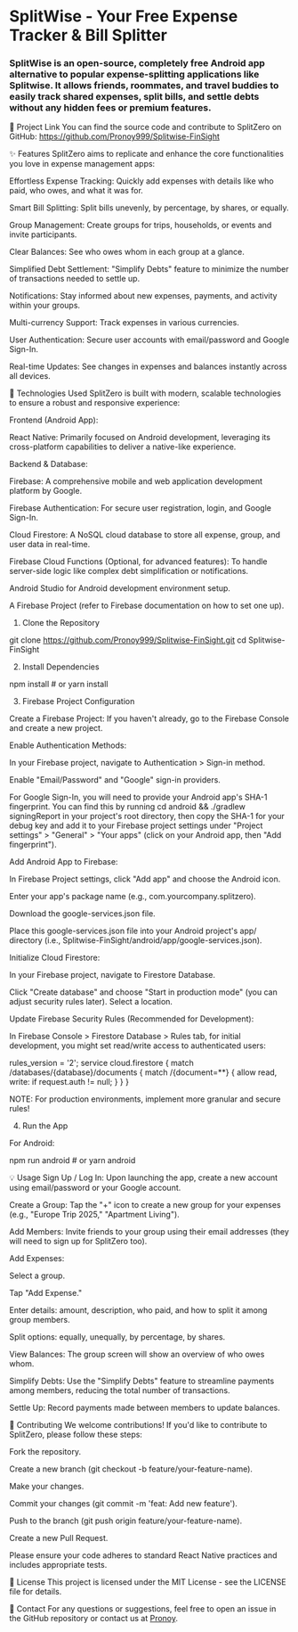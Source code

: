 # SplitWise - Your Free Expense Tracker & Bill Splitter

### SplitWise is an open-source, completely free Android app alternative to popular expense-splitting applications like Splitwise. It allows friends, roommates, and travel buddies to easily track shared expenses, split bills, and settle debts without any hidden fees or premium features.

🔗 Project Link
You can find the source code and contribute to SplitZero on GitHub:
https://github.com/Pronoy999/Splitwise-FinSight

✨ Features
SplitZero aims to replicate and enhance the core functionalities you love in expense management apps:

Effortless Expense Tracking: Quickly add expenses with details like who paid, who owes, and what it was for.

Smart Bill Splitting: Split bills unevenly, by percentage, by shares, or equally.

Group Management: Create groups for trips, households, or events and invite participants.

Clear Balances: See who owes whom in each group at a glance.

Simplified Debt Settlement: "Simplify Debts" feature to minimize the number of transactions needed to settle up.

Notifications: Stay informed about new expenses, payments, and activity within your groups.

Multi-currency Support: Track expenses in various currencies.

User Authentication: Secure user accounts with email/password and Google Sign-In.

Real-time Updates: See changes in expenses and balances instantly across all devices.

🚀 Technologies Used
SplitZero is built with modern, scalable technologies to ensure a robust and responsive experience:

Frontend (Android App):

React Native: Primarily focused on Android development, leveraging its cross-platform capabilities to deliver a native-like experience.

Backend & Database:

Firebase: A comprehensive mobile and web application development platform by Google.

Firebase Authentication: For secure user registration, login, and Google Sign-In.

Cloud Firestore: A NoSQL cloud database to store all expense, group, and user data in real-time.

Firebase Cloud Functions (Optional, for advanced features): To handle server-side logic like complex debt simplification or notifications.


Android Studio for Android development environment setup.

A Firebase Project (refer to Firebase documentation on how to set one up).

1. Clone the Repository

git clone https://github.com/Pronoy999/Splitwise-FinSight.git
cd Splitwise-FinSight

2. Install Dependencies

npm install # or yarn install

3. Firebase Project Configuration

Create a Firebase Project: If you haven't already, go to the Firebase Console and create a new project.

Enable Authentication Methods:

In your Firebase project, navigate to Authentication > Sign-in method.

Enable "Email/Password" and "Google" sign-in providers.

For Google Sign-In, you will need to provide your Android app's SHA-1 fingerprint. You can find this by running cd android && ./gradlew signingReport in your project's root directory, then copy the SHA-1 for your debug key and add it to your Firebase project settings under "Project settings" > "General" > "Your apps" (click on your Android app, then "Add fingerprint").

Add Android App to Firebase:

In Firebase Project settings, click "Add app" and choose the Android icon.

Enter your app's package name (e.g., com.yourcompany.splitzero).

Download the google-services.json file.

Place this google-services.json file into your Android project's app/ directory (i.e., Splitwise-FinSight/android/app/google-services.json).

Initialize Cloud Firestore:

In your Firebase project, navigate to Firestore Database.

Click "Create database" and choose "Start in production mode" (you can adjust security rules later). Select a location.

Update Firebase Security Rules (Recommended for Development):

In Firebase Console > Firestore Database > Rules tab, for initial development, you might set read/write access to authenticated users:

rules_version = '2';
service cloud.firestore {
  match /databases/{database}/documents {
    match /{document=**} {
      allow read, write: if request.auth != null;
    }
  }
}

NOTE: For production environments, implement more granular and secure rules!

4. Run the App

For Android:

npm run android # or yarn android

💡 Usage
Sign Up / Log In: Upon launching the app, create a new account using email/password or your Google account.

Create a Group: Tap the "+" icon to create a new group for your expenses (e.g., "Europe Trip 2025," "Apartment Living").

Add Members: Invite friends to your group using their email addresses (they will need to sign up for SplitZero too).

Add Expenses:

Select a group.

Tap "Add Expense."

Enter details: amount, description, who paid, and how to split it among group members.

Split options: equally, unequally, by percentage, by shares.

View Balances: The group screen will show an overview of who owes whom.

Simplify Debts: Use the "Simplify Debts" feature to streamline payments among members, reducing the total number of transactions.

Settle Up: Record payments made between members to update balances.

🤝 Contributing
We welcome contributions! If you'd like to contribute to SplitZero, please follow these steps:

Fork the repository.

Create a new branch (git checkout -b feature/your-feature-name).

Make your changes.

Commit your changes (git commit -m 'feat: Add new feature').

Push to the branch (git push origin feature/your-feature-name).

Create a new Pull Request.

Please ensure your code adheres to standard React Native practices and includes appropriate tests.

📄 License
This project is licensed under the MIT License - see the LICENSE file for details.

📧 Contact
For any questions or suggestions, feel free to open an issue in the GitHub repository or contact us at [Pronoy](https://x.com/PronoyMukherje).

